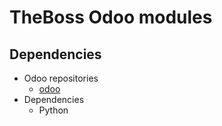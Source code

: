 TheBoss Odoo modules
========================

Dependencies
------------
* Odoo repositories
     * [odoo](https://github.com/odoo/odoo)
* Dependencies
     * Python
